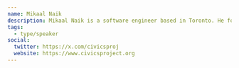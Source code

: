 ```yaml
---
name: Mikaal Naik
description: Mikaal Naik is a software engineer based in Toronto. He founded the TorontoBeach.app, Canada’s first use of machine learning to predict public water quality, and currently works as design engineer at Voiceflow.com
tags:
  - type/speaker
social:
  twitter: https://x.com/civicsproj
  website: https://www.civicsproject.org
---
```

